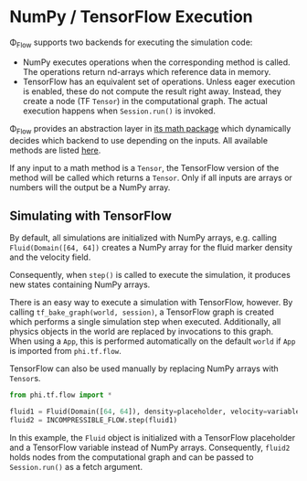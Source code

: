 # NumPy / TensorFlow Execution

Φ<sub>Flow</sub> supports two backends for executing the simulation code:

- NumPy executes operations when the corresponding method is called. The operations return nd-arrays which reference data in memory.
- TensorFlow has an equivalent set of operations. Unless eager execution is enabled, these do not compute the result right away. Instead, they create a node (TF `Tensor`) in the computational graph. The actual execution happens when `Session.run()` is invoked.

Φ<sub>Flow</sub> provides an abstraction layer in [its math package](../phi/math) which dynamically decides which backend to use depending on the inputs.
All available methods are listed [here](../phi/math/base.py).

If any input to a math method is a `Tensor`, the TensorFlow version of the method will be called which returns a `Tensor`. Only if all inputs are arrays or numbers will the output be a NumPy array.

## Simulating with TensorFlow

By default, all simulations are initialized with NumPy arrays, e.g. calling `Fluid(Domain([64, 64])` creates a NumPy array for the fluid marker density and the velocity field.

Consequently, when `step()` is called to execute the simulation, it produces new states containing NumPy arrays.

There is an easy way to execute a simulation with TensorFlow, however.
By calling `tf_bake_graph(world, session)`, a TensorFlow graph is created which performs a single simulation step when executed. Additionally, all physics objects in the world are replaced by invocations to this graph.
When using a `App`, this is performed automatically on the default `world` if `App` is imported from `phi.tf.flow`.

TensorFlow can also be used manually by replacing NumPy arrays with `Tensor`s.

```python
from phi.tf.flow import *

fluid1 = Fluid(Domain([64, 64]), density=placeholder, velocity=variable)
fluid2 = INCOMPRESSIBLE_FLOW.step(fluid1)
```

In this example, the `Fluid` object is initialized with a TensorFlow placeholder and a TensorFlow variable instead of NumPy arrays.
Consequently, `fluid2` holds nodes from the computational graph and can be passed to `Session.run()` as a fetch argument.
